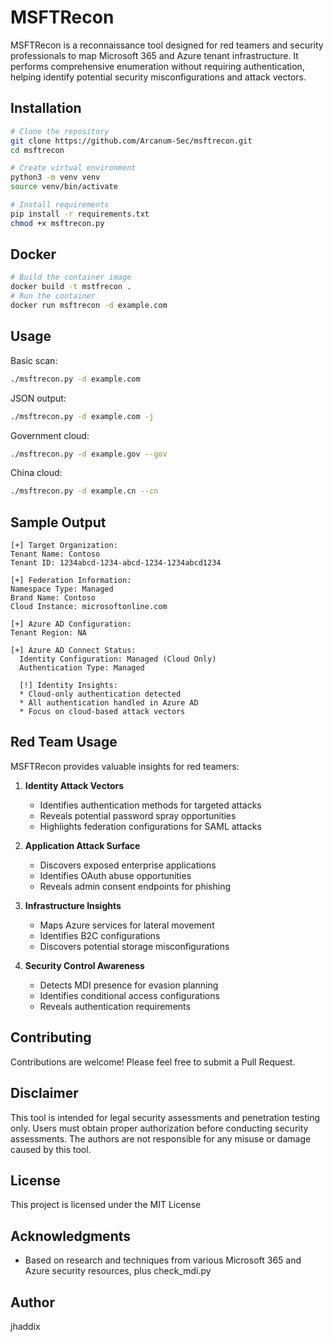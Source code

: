 # MSFTRecon

MSFTRecon is a reconnaissance tool designed for red teamers and security professionals to map Microsoft 365 and Azure tenant infrastructure. It performs comprehensive enumeration without requiring authentication, helping identify potential security misconfigurations and attack vectors.


## Installation

```bash
# Clone the repository
git clone https://github.com/Arcanum-Sec/msftrecon.git
cd msftrecon

# Create virtual environment
python3 -m venv venv
source venv/bin/activate

# Install requirements
pip install -r requirements.txt
chmod +x msftrecon.py
```
## Docker
```bash
# Build the container image
docker build -t mstfrecon .
# Run the container
docker run msftrecon -d example.com
```
## Usage

Basic scan:
```bash
./msftrecon.py -d example.com
```

JSON output:
```bash
./msftrecon.py -d example.com -j
```

Government cloud:
```bash
./msftrecon.py -d example.gov --gov
```

China cloud:
```bash
./msftrecon.py -d example.cn --cn
```

## Sample Output

```
[+] Target Organization:
Tenant Name: Contoso
Tenant ID: 1234abcd-1234-abcd-1234-1234abcd1234

[+] Federation Information:
Namespace Type: Managed
Brand Name: Contoso
Cloud Instance: microsoftonline.com

[+] Azure AD Configuration:
Tenant Region: NA

[+] Azure AD Connect Status:
  Identity Configuration: Managed (Cloud Only)
  Authentication Type: Managed

  [!] Identity Insights:
  * Cloud-only authentication detected
  * All authentication handled in Azure AD
  * Focus on cloud-based attack vectors
```

## Red Team Usage

MSFTRecon provides valuable insights for red teamers:

1. **Identity Attack Vectors**
   - Identifies authentication methods for targeted attacks
   - Reveals potential password spray opportunities
   - Highlights federation configurations for SAML attacks

2. **Application Attack Surface**
   - Discovers exposed enterprise applications
   - Identifies OAuth abuse opportunities
   - Reveals admin consent endpoints for phishing

3. **Infrastructure Insights**
   - Maps Azure services for lateral movement
   - Identifies B2C configurations
   - Discovers potential storage misconfigurations

4. **Security Control Awareness**
   - Detects MDI presence for evasion planning
   - Identifies conditional access configurations
   - Reveals authentication requirements

## Contributing

Contributions are welcome! Please feel free to submit a Pull Request.

## Disclaimer

This tool is intended for legal security assessments and penetration testing only. Users must obtain proper authorization before conducting security assessments. The authors are not responsible for any misuse or damage caused by this tool.

## License

This project is licensed under the MIT License 

## Acknowledgments

- Based on research and techniques from various Microsoft 365 and Azure security resources, plus check_mdi.py

## Author

jhaddix
